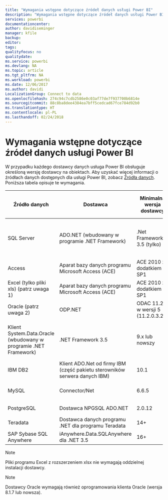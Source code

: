 ```yaml
---
title: "Wymagania wstępne dotyczące źródeł danych usługi Power BI"
description: "Wymagania wstępne dotyczące źródeł danych usługi Power BI"
services: powerbi
documentationcenter: 
author: davidiseminger
manager: kfile
backup: 
editor: 
tags: 
qualityfocus: no
qualitydate: 
ms.service: powerbi
ms.devlang: NA
ms.topic: article
ms.tgt_pltfrm: NA
ms.workload: powerbi
ms.date: 12/06/2017
ms.author: davidi
LocalizationGroup: Connect to data
ms.openlocfilehash: 274c94c7cdb2586e0c03af77de7f937700b6814e
ms.sourcegitcommit: 88c8ba8dee4384ea7bff5cedcad67fce784d92b0
ms.translationtype: HT
ms.contentlocale: pl-PL
ms.lasthandoff: 02/24/2018
---
```

# <a name="power-bi-data-source-prerequisites"></a>Wymagania wstępne dotyczące źródeł danych usługi Power BI
W przypadku każdego dostawcy danych usługa Power BI obsługuje określoną wersję dostawcy na obiektach. Aby uzyskać więcej informacji o źródłach danych dostępnych dla usługi Power BI, zobacz [Źródła danych](desktop-data-sources.md). Poniższa tabela opisuje te wymagania.

| Źródło danych | Dostawca | Minimalna wersja dostawcy | Minimalna wersja źródła danych | Obsługiwane obiekty źródła danych | Link pobierania |
| --- | --- | --- | --- | --- | --- |
| SQL Server |ADO.NET (wbudowany w programie .NET Framework) |.Net Framework 3.5 (tylko) |SQL Server 2005 lob nowszy |Tabele/widoki, funkcje skalarne, funkcje tabelaryczne |Zawarte w programie .NET Framework 3.5 lub nowszym |
| Access |Aparat bazy danych programu Microsoft Access (ACE) |ACE 2010 z dodatkiem SP1 |Bez ograniczeń |Tabele/widoki |[Link pobierania](http://go.microsoft.com/fwlink/?linkid=285987&clcid=0x409) |
| Excel (tylko pliki xls) (patrz uwaga 1) |Aparat bazy danych programu Microsoft Access (ACE) |ACE 2010 z dodatkiem SP1 |Bez ograniczeń |Tabele, arkusze |[Link pobierania](http://go.microsoft.com/fwlink/?linkid=285987&clcid=0x409) |
| Oracle (patrz uwaga 2) |ODP.NET |ODAC 11.2 w wersji 5 (11.2.0.3.20) |9.x lub nowszy |Tabele/widoki |[Link pobierania](http://go.microsoft.com/fwlink/?linkid=272376&clcid=0x409) |
| Klient System.Data.Oracle (wbudowany w programie .NET Framework) |.NET Framework 3.5 |9.x lub nowszy |Tabele/widoki |Zawarte w programie .NET Framework 3.5 lub nowszym | |
| IBM DB2 |Klient ADO.Net od firmy IBM (część pakietu sterowników serwera danych IBM) |10.1 |9.1+ |Tabele/widoki |[Link pobierania](http://go.microsoft.com/fwlink/?linkid=274911&clcid=0x409) |
| MySQL |Connector/Net |6.6.5 |5.1 |Tabele/widoki, funkcje skalarne |[Link pobierania](http://go.microsoft.com/fwlink/?linkid=278885&clcid=0x409) |
| PostgreSQL |Dostawca NPGSQL ADO.NET |2.0.12 |7.4 |Tabele/widoki |[Link pobierania](http://go.microsoft.com/fwlink/?linkid=282716&clcid=0x409) |
| Teradata |Dostawca danych programu .NET dla programu Teradata |14+ |12+ |Tabele/widoki |[Link pobierania](http://go.microsoft.com/fwlink/?linkid=278886&clcid=0x409) |
| SAP Sybase SQL Anywhere |iAnywhere.Data.SQLAnywhere dla .NET 3.5 |16+ |16+ |Tabele/widoki |[Link pobierania](http://go.microsoft.com/fwlink/?linkid=324846) |

>[!NOTE]
>Pliki programu Excel z rozszerzeniem xlsx nie wymagają oddzielnej instalacji dostawcy.

>[!NOTE]
>Dostawcy Oracle wymagają również oprogramowania klienta Oracle (wersja 8.1.7 lub nowsza).
> 
> 

